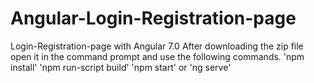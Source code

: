 # Angular-Login-Registration-page
Login-Registration-page with Angular 7.0
After downloading the zip file open it in the command prompt and use the following commands.
'npm install'
'npm run-script build'
'npm start' or 'ng serve'
